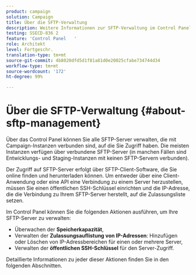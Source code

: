 ```yaml
---
product: campaign
solution: Campaign
title: Über die SFTP-Verwaltung
description: Weitere Informationen zur SFTP-Verwaltung im Control Panel
testing: SSECD-836 2
feature: 'Control Panel   '
role: Architekt
level: Fortgeschr.
translation-type: tm+mt
source-git-commit: 4b8020dfd5d1f81a81d0e20025cfabe734744d34
workflow-type: tm+mt
source-wordcount: '172'
ht-degree: 99%

---
```



# Über die SFTP-Verwaltung {#about-sftp-management}

Über das Control Panel können Sie alle SFTP-Server verwalten, die mit Campaign-Instanzen verbunden sind, auf die Sie Zugriff haben. Die meisten Instanzen verfügen über verbundene SFTP-Server (in manchen Fällen sind Entwicklungs- und Staging-Instanzen mit keinen SFTP-Servern verbunden).

Der Zugriff auf SFTP-Server erfolgt über SFTP-Client-Software, die Sie online finden und herunterladen können. Um entweder über eine Client-Anwendung oder eine API eine Verbindung zu einem Server herzustellen, müssen Sie einen öffentlichen SSH-Schlüssel einrichten und die IP-Adresse, die die Verbindung zu Ihrem SFTP-Server herstellt, auf die Zulassungsliste setzen.

Im Control Panel können Sie die folgenden Aktionen ausführen, um Ihre SFTP-Server zu verwalten:

* Überwachen der **Speicherkapazität**,
* Verwalten der **Zulassungsauflistung von IP-Adressen**: Hinzufügen oder Löschen von IP-Adressbereichen für einen oder mehrere Server,
* Verwalten der **öffentlichen SSH-Schlüssel** für den Server-Zugriff.

Detaillierte Informationen zu jeder dieser Aktionen finden Sie in den folgenden Abschnitten.
